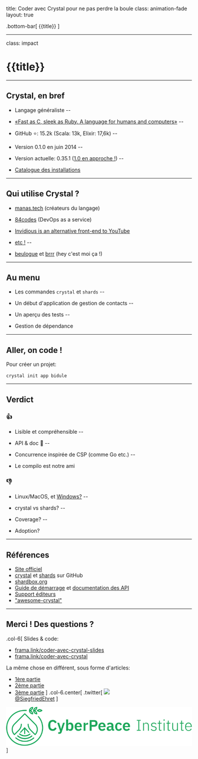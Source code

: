 title: Coder avec Crystal pour ne pas perdre la boule
class: animation-fade
layout: true

<!-- This slide will serve as the base layout for all your slides -->
.bottom-bar[
  {{title}}
]

---

class: impact

# {{title}}

---

## Crystal, en bref

* Langage généraliste
--

* [«Fast as C, sleek as Ruby. A language for humans and computers»](https://manas.tech/projects/crystal/)
--

* GitHub ⭐: 15.2k (Scala: 13k, Elixir: 17,6k)
--

* Version 0.1.0 en juin 2014
--

* Version actuelle: 0.35.1 ([1.0 en approche !](https://crystal-lang.org/2020/03/03/towards-crystal-1.0.html))
--

* [Catalogue des installations](https://crystal-lang.org/install/)

---

## Qui utilise Crystal ?

* [manas.tech](https://manas.tech/projects/crystal/) (créateurs du langage)
* [84codes](https://www.84codes.com/) (DevOps as a service)
* [Invidious is an alternative front-end to YouTube](https://github.com/iv-org/invidious/)
* [etc !](https://github.com/crystal-lang/crystal/wiki/Used-in-production)
--

* [beulogue](https://github.com/SiegfriedEhret/beulogue) et [brrr](https://github.com/nyrst/brrr) (hey c'est moi ça !)

---

## Au menu

* Les commandes `crystal` et `shards`
--

* Un début d'application de gestion de contacts
--

* Un aperçu des tests
--

* Gestion de dépendance

---

## Aller, on code !

Pour créer un projet:

```shell
crystal init app bidule
```

---

## Verdict

### 👍

* Lisible et compréhensible
--

* API & doc 💖
--

* Concurrence inspirée de CSP (comme Go etc.)
--

* Le compilo est notre ami

### 👎

* Linux/MacOS, et [Windows?](https://github.com/crystal-lang/crystal/issues/5430)
--

* crystal vs shards?
--

* Coverage?
--

* Adoption?

---

## Références

* [Site officiel](https://crystal-lang.org/)
* [crystal](https://github.com/crystal-lang/crystal) et [shards](https://github.com/crystal-lang/shards) sur GitHub
* [shardbox.org](https://shardbox.org/)
* [Guide de démarrage](https://crystal-lang.org/reference/) et [documentation des API](https://crystal-lang.org/api/0.35.1/)
* [Support éditeurs](https://github.com/crystal-lang/crystal/wiki#editor-support)
* ["awesome-crystal"](https://github.com/veelenga/awesome-crystal)

---

## Merci ! Des questions ?

.col-6[
Slides & code:

* [frama.link/coder-avec-crystal-slides](https://frama.link/coder-avec-crystal-slides)
* [frama.link/coder-avec-crystal](https://frama.link/coder-avec-crystal)

La même chose en différent, sous forme d'articles:

* [1ère partie](https://ehret.me/fr/crystal-01.html)
* [2ème partie](https://ehret.me/fr/crystal-02.html)
* [3ème partie](https://ehret.me/fr/crystal-03.html)
]
.col-6.center[
.twitter[
[![](https://dev.ehret.me/siegfried-360.png)<br/>@SiegfriedEhret](https://twitter.com/SiegfriedEhret)
]

[![Logo du CyberPeace Institute](cpi-logo.svg)](https://cyberpeaceinstitute.org/)
]